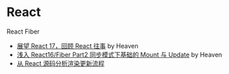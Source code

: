 # React

React Fiber
- [展望 React 17，回顾 React 往事](https://zhuanlan.zhihu.com/p/40160380) by Heaven
- [浅入 React16/Fiber Part2 同步模式下基础的 Mount 与 Update](https://zhuanlan.zhihu.com/p/46147401) by Heaven
- [从 React 源码分析渲染更新流程](https://juejin.cn/post/6844904200824946696#heading-26)